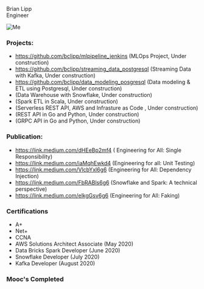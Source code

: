 Brian Lipp   
Engineer

![Me](https://media-exp1.licdn.com/dms/image/C4E03AQHDiHvcBV7cxg/profile-displayphoto-shrink_200_200/0?e=1594252800&v=beta&t=burBmC1awvZaL7SXrXXvKaXJnhn4wB3YErfRKedvqiw)

### Projects:

* https://github.com/bclipp/mlpipeline_jenkins (MLOps Project, Under construction) 
* https://github.com/bclipp/streaming_data_postgresql (Streaming Data with Kafka, Under construction) 
* https://github.com/bclipp/data_modeling_posgresql (Data modeling & ETL using Postgresql, Under construction)
* (Data Warehouse with Snowflake, Under construction)  
* (Spark ETL in Scala, Under construction)  
* (Serverless REST API, AWS and  Infrasture as Code , Under construction)  
* (REST API in Go and Python, Under construction)   
* (GRPC API in Go and Python, Under construction)  

### Publication:


 * https://link.medium.com/dHEeBp2mf4 ( Engineering for All: Single Responsibility)   
 * https://link.medium.com/iaMqhEwkd4 (Engineering for all: Unit Testing)   
 * https://link.medium.com/VlcbYxl6g6 (Engineering for All: Dependency Injection)   
 * https://link.medium.com/FbRABls6g6 (Snowflake and Spark: A technical perspective)   
 * https://link.medium.com/elkgGsv6g6 (Engineering for All: Faking)   
 
 ### Certifications
 * A+
 * Net+
 * CCNA
 * AWS Solutions Architect Associate (May 2020)
 * Data Bricks Spark Developer (June 2020)
 * Snowflake Developer (July 2020)
 * Kafka Developer (August 2020)
 
 ### Mooc's Completed
